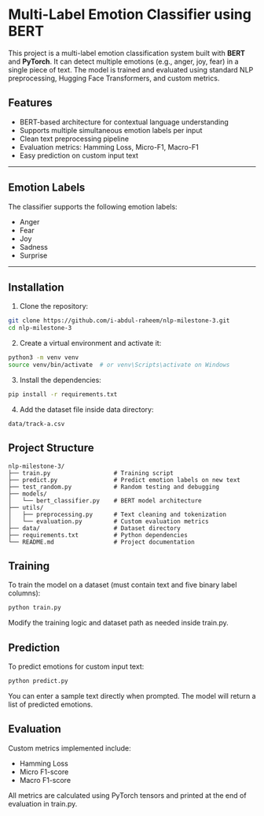# Multi-Label Emotion Classifier using BERT

This project is a multi-label emotion classification system built with **BERT** and **PyTorch**. It can detect multiple emotions (e.g., anger, joy, fear) in a single piece of text. The model is trained and evaluated using standard NLP preprocessing, Hugging Face Transformers, and custom metrics.

## Features

- BERT-based architecture for contextual language understanding
- Supports multiple simultaneous emotion labels per input
- Clean text preprocessing pipeline
- Evaluation metrics: Hamming Loss, Micro-F1, Macro-F1
- Easy prediction on custom input text

---

## Emotion Labels

The classifier supports the following emotion labels:

- Anger
- Fear
- Joy
- Sadness
- Surprise

---

## Installation

1. Clone the repository:
```bash
git clone https://github.com/i-abdul-raheem/nlp-milestone-3.git
cd nlp-milestone-3
```

2.	Create a virtual environment and activate it:
```bash
python3 -m venv venv
source venv/bin/activate  # or venv\Scripts\activate on Windows
```

3.	Install the dependencies:
```bash
pip install -r requirements.txt
```

4.	Add the dataset file inside data directory:
```
data/track-a.csv
```

## Project Structure

```
nlp-milestone-3/
├── train.py                  # Training script
├── predict.py                # Predict emotion labels on new text
├── test_random.py            # Random testing and debugging
├── models/
│   └── bert_classifier.py    # BERT model architecture
├── utils/
│   ├── preprocessing.py      # Text cleaning and tokenization
│   └── evaluation.py         # Custom evaluation metrics
├── data/                     # Dataset directory
├── requirements.txt          # Python dependencies
└── README.md                 # Project documentation
```

## Training

To train the model on a dataset (must contain text and five binary label columns):
```bash
python train.py
```
Modify the training logic and dataset path as needed inside train.py.

## Prediction

To predict emotions for custom input text:
```bash
python predict.py
```
You can enter a sample text directly when prompted. The model will return a list of predicted emotions.

## Evaluation

Custom metrics implemented include:
- Hamming Loss
- Micro F1-score
- Macro F1-score

All metrics are calculated using PyTorch tensors and printed at the end of evaluation in train.py.
